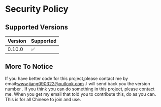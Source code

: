 # Security Policy

## Supported Versions

| Version | Supported          |
| ------- | ------------------ |
| 0.10.0  | :white_check_mark: |

## More To Notice

If you have better code for this project,please contact me by email:www.jiang090322@outlook.com .I will send back you the version number .
If you think you can do something in this project, please contact me. When you get my email that told you to contribute this, do as you can.
This is for all Chinese to join and use.

